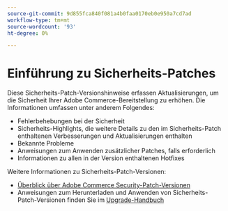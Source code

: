 ```yaml
---
source-git-commit: 9d855fca840f081a4b0faa0170eb0e950a7cd7ad
workflow-type: tm+mt
source-wordcount: '93'
ht-degree: 0%

---
```

# Einführung zu Sicherheits-Patches

Diese Sicherheits-Patch-Versionshinweise erfassen Aktualisierungen, um die Sicherheit Ihrer Adobe Commerce-Bereitstellung zu erhöhen. Die Informationen umfassen unter anderem Folgendes:

* Fehlerbehebungen bei der Sicherheit
* Sicherheits-Highlights, die weitere Details zu den im Sicherheits-Patch enthaltenen Verbesserungen und Aktualisierungen enthalten
* Bekannte Probleme
* Anweisungen zum Anwenden zusätzlicher Patches, falls erforderlich
* Informationen zu allen in der Version enthaltenen Hotfixes

Weitere Informationen zu Sicherheits-Patch-Versionen:

* [Überblick über Adobe Commerce Security-Patch-Versionen](/help/release/release-notes/security/overview.md#about-adobe-commerce-security-patch-releases)
* Anweisungen zum Herunterladen und Anwenden von Sicherheits-Patch-Versionen finden Sie im [Upgrade-Handbuch](https://experienceleague.adobe.com/en/docs/commerce-operations/upgrade-guide/implementation/perform-upgrade)

